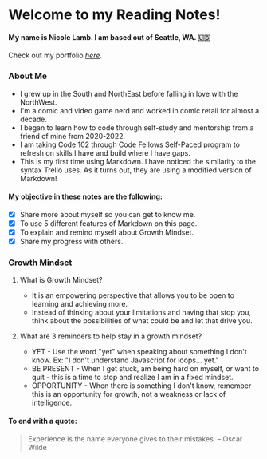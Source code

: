 # Welcome to my **Reading Notes**!

#### **My name is Nicole Lamb. I am based out of Seattle, WA. :us:** 
Check out my portfolio [_here_](https://github.com/Nicole-Lamb).

### About Me
- I grew up in the South and NorthEast before falling in love with the NorthWest.
- I'm a comic and video game nerd and worked in comic retail for almost a decade.
- I began to learn how to code through self-study and mentorship from a friend of mine from 2020-2022. 
- I am taking Code 102 through Code Fellows Self-Paced program to refresh on skills I have and build where I have gaps. 
- This is my first time using Markdown. I have noticed the similarity to the syntax Trello uses. As it turns out, they are using a modified version of Markdown!

#### My objective in these notes are the following:

- [x]  Share more about myself so you can get to know me.
- [x]  To use 5 different features of Markdown on this page.
- [x]  To explain and remind myself about Growth Mindset.
- [x]  Share my progress with others.

### Growth Mindset
1. What is Growth Mindset?
   - It is an empowering perspective that allows you to be open to learning and achieving more.
   - Instead of thinking about your limitations and having that stop you, think about the possibilities of what could be and let that drive you.

2. What are 3 reminders to help stay in a growth mindset?
   - YET - Use the word "yet" when speaking about something I don't know. Ex: "I don't understand Javascript for loops... yet."
   - BE PRESENT - When I get stuck, am being hard on myself, or want to quit - this is a time to stop and realize I am in a fixed mindset.
   - OPPORTUNITY - When there is something I don't know, remember this is an opportunity for growth, not a weakness or lack of intelligence.

#### To end with a quote:
> Experience is the name everyone gives to their mistakes. – Oscar Wilde
